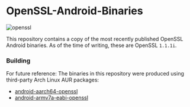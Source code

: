 OpenSSL-Android-Binaries
===

![openssl](./src/site/resources/openssl.jpg?raw=true)

This repository contains a copy of the most recently published
OpenSSL Android binaries. As of the time of writing, these are OpenSSL
`1.1.1i`.

### Building

For future reference: The binaries in this repository
were produced using third-party Arch Linux AUR
packages:
- [android-aarch64-openssl](https://aur.archlinux.org/packages/android-aarch64-openssl/)
- [android-armv7a-eabi-openssl](https://aur.archlinux.org/packages/android-armv7a-eabi-openssl/)

